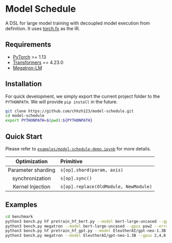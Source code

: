 # Model Schedule

A DSL for large model training with decoupled model execution from definition. It uses [torch.fx](https://pytorch.org/docs/stable/fx.html) as the IR.


## Requirements
* [PyTorch](https://pytorch.org/) >= 1.13
* [Transformers](https://github.com/huggingface/transformers) == 4.23.0
* [Megatron-LM](https://github.com/NVIDIA/Megatron-LM)


## Installation
For quick development, we simply export the current project folder to the `PYTHONPATH`. We will provide `pip install` in the future.

```bash
git clone https://github.com/chhzh123/model-schedule.git
cd model-schedule
export PYTHONPATH=$(pwd):${PYTHONPATH}
```


## Quick Start
Please refer to [`examples/model-schedule-demo.ipynb`](examples/model-schedule-demo.ipynb) for more details.

| Optimization | Primitive |
| :--: | :-- |
| Parameter sharding | `s[op].shard(param, axis)` |
| synchronization | `s[op].sync()` |
| Kernel Injection | `s[op].replace(OldModule, NewModule)` |


## Examples
```bash
cd benchmark
python3 bench.py hf pretrain_hf_bert.py --model bert-large-uncased --gpus pow2 --error-stop
python3 bench.py megatron --model bert-large-uncased --gpus pow2 --error-stop
python3 bench.py hf pretrain_hf_gpt.py --model EleutherAI/gpt-neo-1.3B --gpus 2,4,8 --seq-len 1024 --batch-size "n//2" --error-stop
python3 bench.py megatron --model EleutherAI/gpt-neo-1.3B --gpus 2,4,8 --seq-len 1024 --batch-size "n//2" --error-stop --disable-fuse-kernels
```
